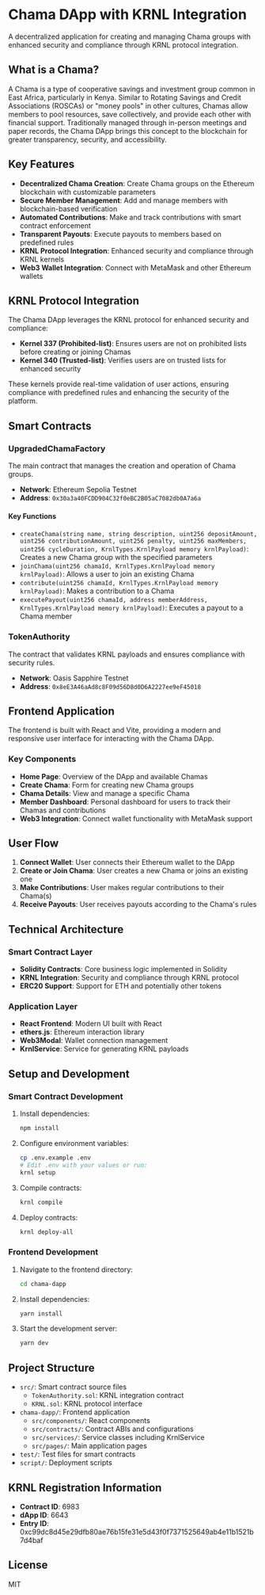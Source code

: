 # Chama DApp with KRNL Integration

A decentralized application for creating and managing Chama groups with enhanced security and compliance through KRNL protocol integration.

## What is a Chama?

A Chama is a type of cooperative savings and investment group common in East Africa, particularly in Kenya. Similar to Rotating Savings and Credit Associations (ROSCAs) or "money pools" in other cultures, Chamas allow members to pool resources, save collectively, and provide each other with financial support. Traditionally managed through in-person meetings and paper records, the Chama DApp brings this concept to the blockchain for greater transparency, security, and accessibility.

## Key Features

- **Decentralized Chama Creation**: Create Chama groups on the Ethereum blockchain with customizable parameters
- **Secure Member Management**: Add and manage members with blockchain-based verification
- **Automated Contributions**: Make and track contributions with smart contract enforcement
- **Transparent Payouts**: Execute payouts to members based on predefined rules
- **KRNL Protocol Integration**: Enhanced security and compliance through KRNL kernels
- **Web3 Wallet Integration**: Connect with MetaMask and other Ethereum wallets

## KRNL Protocol Integration

The Chama DApp leverages the KRNL protocol for enhanced security and compliance:

- **Kernel 337 (Prohibited-list)**: Ensures users are not on prohibited lists before creating or joining Chamas
- **Kernel 340 (Trusted-list)**: Verifies users are on trusted lists for enhanced security

These kernels provide real-time validation of user actions, ensuring compliance with predefined rules and enhancing the security of the platform.

## Smart Contracts

### UpgradedChamaFactory

The main contract that manages the creation and operation of Chama groups.

- **Network**: Ethereum Sepolia Testnet
- **Address**: `0x30a3a40FCDD904C32f0eBC2B05aC7082db0A7a6a`

#### Key Functions

- `createChama(string name, string description, uint256 depositAmount, uint256 contributionAmount, uint256 penalty, uint256 maxMembers, uint256 cycleDuration, KrnlTypes.KrnlPayload memory krnlPayload)`: Creates a new Chama group with the specified parameters
- `joinChama(uint256 chamaId, KrnlTypes.KrnlPayload memory krnlPayload)`: Allows a user to join an existing Chama
- `contribute(uint256 chamaId, KrnlTypes.KrnlPayload memory krnlPayload)`: Makes a contribution to a Chama
- `executePayout(uint256 chamaId, address memberAddress, KrnlTypes.KrnlPayload memory krnlPayload)`: Executes a payout to a Chama member

### TokenAuthority

The contract that validates KRNL payloads and ensures compliance with security rules.

- **Network**: Oasis Sapphire Testnet
- **Address**: `0x8eE3A46aAd8c8F09d56D8d0D6A2227ee9eF45018`

## Frontend Application

The frontend is built with React and Vite, providing a modern and responsive user interface for interacting with the Chama DApp.

### Key Components

- **Home Page**: Overview of the DApp and available Chamas
- **Create Chama**: Form for creating new Chama groups
- **Chama Details**: View and manage a specific Chama
- **Member Dashboard**: Personal dashboard for users to track their Chamas and contributions
- **Web3 Integration**: Connect wallet functionality with MetaMask support

## User Flow

1. **Connect Wallet**: User connects their Ethereum wallet to the DApp
2. **Create or Join Chama**: User creates a new Chama or joins an existing one
3. **Make Contributions**: User makes regular contributions to their Chama(s)
4. **Receive Payouts**: User receives payouts according to the Chama's rules

## Technical Architecture

### Smart Contract Layer

- **Solidity Contracts**: Core business logic implemented in Solidity
- **KRNL Integration**: Security and compliance through KRNL protocol
- **ERC20 Support**: Support for ETH and potentially other tokens

### Application Layer

- **React Frontend**: Modern UI built with React
- **ethers.js**: Ethereum interaction library
- **Web3Modal**: Wallet connection management
- **KrnlService**: Service for generating KRNL payloads

## Setup and Development

### Smart Contract Development

1. Install dependencies:
   ```bash
   npm install
   ```

2. Configure environment variables:
   ```bash
   cp .env.example .env
   # Edit .env with your values or run:
   krnl setup
   ```

3. Compile contracts:
   ```bash
   krnl compile
   ```

4. Deploy contracts:
   ```bash
   krnl deploy-all
   ```

### Frontend Development

1. Navigate to the frontend directory:
   ```bash
   cd chama-dapp
   ```

2. Install dependencies:
   ```bash
   yarn install
   ```

3. Start the development server:
   ```bash
   yarn dev
   ```

## Project Structure

- `src/`: Smart contract source files
  - `TokenAuthority.sol`: KRNL integration contract
  - `KRNL.sol`: KRNL protocol interface
- `chama-dapp/`: Frontend application
  - `src/components/`: React components
  - `src/contracts/`: Contract ABIs and configurations
  - `src/services/`: Service classes including KrnlService
  - `src/pages/`: Main application pages
- `test/`: Test files for smart contracts
- `script/`: Deployment scripts

## KRNL Registration Information

- **Contract ID**: 6983
- **dApp ID**: 6643
- **Entry ID**: 0xc99dc8d45e29dfb80ae76b15fe31e5d43f0f7371525649ab4e11b1521b7d4baf

## License

MIT
